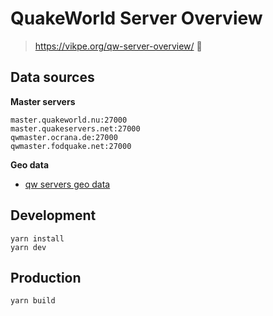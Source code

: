 # QuakeWorld Server Overview
> https://vikpe.org/qw-server-overview/ 🚀

## Data sources
**Master servers**
```
master.quakeworld.nu:27000
master.quakeservers.net:27000
qwmaster.ocrana.de:27000
qwmaster.fodquake.net:27000
```

**Geo data**
* [qw servers geo data](https://github.com/vikpe/qw-servers-geoip)

## Development
```shell
yarn install
yarn dev
```

## Production
```shell
yarn build
```

